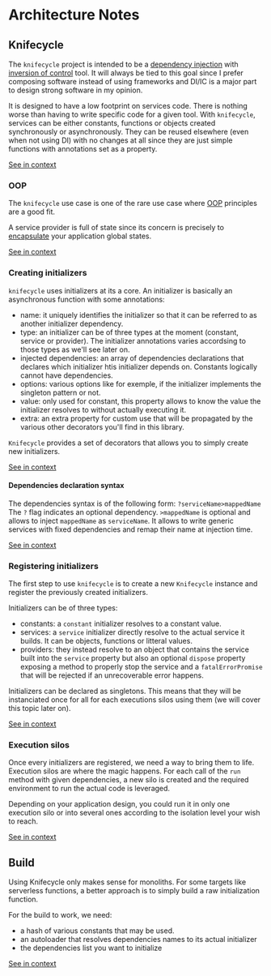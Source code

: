 [//]: # ( )
[//]: # (This file is automatically generated by the `jsarch`)
[//]: # (module. Do not change it elsewhere, changes would)
[//]: # (be overriden.)
[//]: # ( )
# Architecture Notes



## Knifecycle

The `knifecycle` project is intended to be a [dependency
 injection](https://en.wikipedia.org/wiki/Dependency_injection)
 with [inversion of control](https://en.wikipedia.org/wiki/Inversion_of_control)
 tool. It will always be tied to this goal since I prefer
 composing software instead of using frameworks and DI/IC is
 a major part to design strong software in my opinion.

It is designed to have a low footprint on services code.
 There is nothing worse than having to write specific code for
 a given tool. With `knifecycle`, services can be either constants,
 functions or objects created synchronously or asynchronously. They
 can be reused elsewhere (even when not using DI) with no changes
 at all since they are just simple functions with annotations
 set as a property.

[See in context](./src/index.ts#L158-L174)



### OOP

The `knifecycle` use case is one of the rare use case where
 [OOP](https://en.wikipedia.org/wiki/Object-oriented_programming)
 principles are a good fit.

A service provider is full of state since its concern is
 precisely to
 [encapsulate](https://en.wikipedia.org/wiki/Encapsulation_(computer_programming))
 your application global states.

[See in context](./src/index.ts#L176-L185)



### Creating initializers

`knifecycle` uses initializers at its a core. An initializer is basically
 an asynchronous function with some annotations:
- name: it uniquely identifies the initializer so that it can be
 referred to as another initializer dependency.
- type: an initializer can be of three types at the moment
 (constant, service or provider). The initializer annotations
 varies accordsing to those types as we'll see later on.
- injected dependencies: an array of dependencies declarations that
 declares which initializer htis initializer depends on. Constants
 logically cannot have dependencies.
- options: various options like for exemple, if the initializer
 implements the singleton pattern or not.
- value: only used for constant, this property allows to know
 the value the initializer resolves to without actually executing it.
- extra: an extra property for custom use that will be propagated
 by the various other decorators you'll find in this library.

`Knifecycle` provides a set of decorators that allows you to simply
 create new initializers.

[See in context](./src/util.ts#L8-L29)



#### Dependencies declaration syntax

The dependencies syntax is of the following form:
 `?serviceName>mappedName`
The `?` flag indicates an optional dependency.
 `>mappedName` is optional and allows to inject
 `mappedName` as `serviceName`.
It allows to write generic services with fixed
 dependencies and remap their name at injection time.

[See in context](./src/util.ts#L1246-L1255)



### Registering initializers

The first step to use `knifecycle` is to create a new
 `Knifecycle` instance and register the previously
 created initializers.

Initializers can be of three types:
- constants: a `constant` initializer resolves to
 a constant value.
- services: a `service` initializer directly
 resolve to the actual service it builds. It can
 be objects, functions or litteral values.
- providers: they instead resolve to an object that
 contains the service built into the `service` property
 but also an optional `dispose` property exposing a
 method to properly stop the service and a
 `fatalErrorPromise` that will be rejected if an
 unrecoverable error happens.

 Initializers can be declared as singletons. This means
  that they will be instanciated once for all for each
  executions silos using them (we will cover this
  topic later on).

[See in context](./src/index.ts#L256-L279)



### Execution silos

Once every initializers are registered, we need a way to bring
 them to life. Execution silos are where the magic happens.
 For each call of the `run` method with given dependencies,
 a new silo is created and the required environment to
 run the actual code is leveraged.

Depending on your application design, you could run it
 in only one execution silo or into several ones
 according to the isolation level your wish to reach.

[See in context](./src/index.ts#L566-L576)



## Build

Using Knifecycle only makes sense for
 monoliths. For some targets like
 serverless functions, a better
 approach is to simply build a raw
 initialization function.

For the build to work, we need:
- a hash of various constants that may be
 used.
- an autoloader that resolves dependencies
 names to its actual initializer
- the dependencies list you want to
 initialize

[See in context](./src/build.ts#L10-L25)


